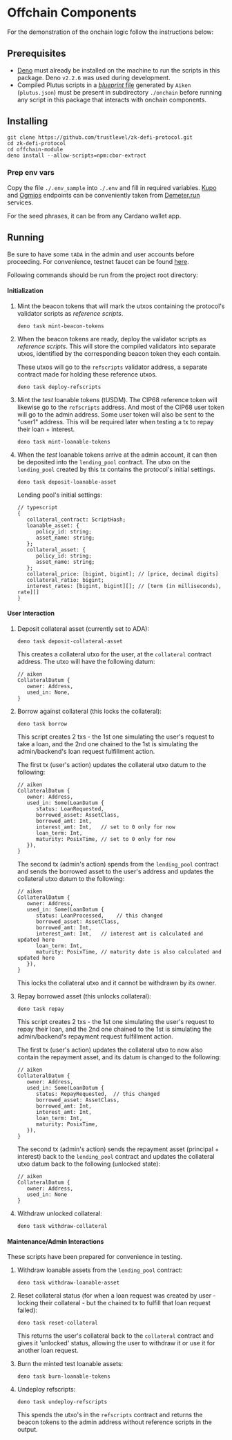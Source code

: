 # Offchain Components

For the demonstration of the onchain logic follow the instructions below:

## Prerequisites

- [Deno](https://docs.deno.com/runtime/getting_started/installation/) must already be installed on the machine to run the
  scripts in this package. Deno `v2.2.6` was used during development.
- Compiled Plutus scripts in a [_blueprint_ file](./onchain/plutus.json) generated by `Aiken` (`plutus.json`) must be present in
  subdirectory `./onchain` before running any script in this package that interacts with onchain components.

## Installing

```
git clone https://github.com/trustlevel/zk-defi-protocol.git 
cd zk-defi-protocol
cd offchain-module
deno install --allow-scripts=npm:cbor-extract
```

### Prep env vars

Copy the file `./.env_sample` into `./.env` and fill in required variables. 
[Kupo](https://cardanosolutions.github.io/kupo/) and
[Ogmios](https://ogmios.dev/) endpoints can be conveniently taken from 
[Demeter.run](https://demeter.run/) services.

For the seed phrases, it can be from any Cardano wallet app.

## Running

Be sure to have some `tADA` in the admin and user accounts before proceeding. For convenience, testnet faucet can be found
[here](https://docs.cardano.org/cardano-testnets/tools/faucet).

Following commands should be run from the project root directory:

#### Initialization

1. Mint the beacon tokens that will mark the utxos containing the protocol's validator scripts as _reference scripts_.
   ```shell
   deno task mint-beacon-tokens
   ```

1. When the beacon tokens are ready, deploy the validator scripts as _reference scripts_. This will store the compiled
   validators into separate utxos, identified by the corresponding beacon token they each contain.

   These utxos will go to the `refscripts` validator address, a separate contract made for holding these reference utxos.

   ```
   deno task deploy-refscripts
   ```

1. Mint the _test_ loanable tokens (tUSDM). The CIP68 reference token will likewise go to the `refscripts` address. And most of
   the CIP68 user token will go to the admin address. Some user token will also be sent to the "user1" address. This will be
   required later when testing a tx to repay their loan + interest.
   ```
   deno task mint-loanable-tokens
   ```

1. When the _test_ loanable tokens arrive at the admin account, it can then be deposited into the `lending_pool` contract. The
   utxo on the `lending_pool` created by this tx contains the protocol's initial settings.
   ```
   deno task deposit-loanable-asset
   ```

   Lending pool's initial settings:
   ```
   // typescript
   {
      collateral_contract: ScriptHash;
      loanable_asset: {
         policy_id: string;
         asset_name: string;
      };
      collateral_asset: {
         policy_id: string;
         asset_name: string;
      };
      collateral_price: [bigint, bigint]; // [price, decimal digits]
      collateral_ratio: bigint;
      interest_rates: [bigint, bigint][]; // [term (in milliseconds), rate][]
   }
   ```

#### User Interaction

1. Deposit collateral asset (currently set to ADA):
   ```
   deno task deposit-collateral-asset
   ```

   This creates a collateral utxo for the user, at the `collateral` contract address. The utxo will have the following datum:

   ```aiken
   // aiken
   CollateralDatum {
      owner: Address,
      used_in: None,
   }
   ```

1. Borrow against collateral (this locks the collateral):
   ```
   deno task borrow
   ```

   This script creates 2 txs - the 1st one simulating the user's request to take a loan, and the 2nd one chained to the 1st is
   simulating the admin/backend's loan request fulfillment action.

   The first tx (user's action) updates the collateral utxo datum to the following:
   ```aiken
   // aiken
   CollateralDatum {
      owner: Address,
      used_in: Some(LoanDatum {
         status: LoanRequested,
         borrowed_asset: AssetClass,
         borrowed_amt: Int,
         interest_amt: Int,   // set to 0 only for now
         loan_term: Int,
         maturity: PosixTime, // set to 0 only for now
      }),
   }
   ```

   The second tx (admin's action) spends from the `lending_pool` contract and sends the borrowed asset to the user's address and
   updates the collateral utxo datum to the following:
   ```aiken
   // aiken
   CollateralDatum {
      owner: Address,
      used_in: Some(LoanDatum {
         status: LoanProcessed,    // this changed
         borrowed_asset: AssetClass,
         borrowed_amt: Int,
         interest_amt: Int,   // interest amt is calculated and updated here
         loan_term: Int,
         maturity: PosixTime, // maturity date is also calculated and updated here
      }),
   }
   ```

   This locks the collateral utxo and it cannot be withdrawn by its owner.

1. Repay borrowed asset (this unlocks collateral):
   ```
   deno task repay
   ```
   This script creates 2 txs - the 1st one simulating the user's request to repay their loan, and the 2nd one chained to the 1st
   is simulating the admin/backend's repayment request fulfillment action.

   The first tx (user's action) updates the collateral utxo to now also contain the repayment asset, and its datum is changed to
   the following:
   ```aiken
   // aiken
   CollateralDatum {
      owner: Address,
      used_in: Some(LoanDatum {
         status: RepayRequested,  // this changed
         borrowed_asset: AssetClass,
         borrowed_amt: Int,
         interest_amt: Int,   
         loan_term: Int,
         maturity: PosixTime, 
      }),
   }
   ```

   The second tx (admin's action) sends the repayment asset (principal + interest) back to the `lending_pool` contract and
   updates the collateral utxo datum back to the following (unlocked state):

   ```aiken
   // aiken
   CollateralDatum {
      owner: Address,
      used_in: None
   }
   ```

1. Withdraw unlocked collateral:
   ```
   deno task withdraw-collateral
   ```

#### Maintenance/Admin Interactions

These scripts have been prepared for convenience in testing.

1. Withdraw loanable assets from the `lending_pool` contract:
   ```
   deno task withdraw-loanable-asset
   ```

1. Reset collateral status (for when a loan request was created by user - locking their collateral - but the chained tx to fulfill that loan request failed):
   ```
   deno task reset-collateral
   ```
   This returns the user's collateral back to the `collateral` contract and gives it 'unlocked' status, allowing the user to withdraw it or use it for another loan request.

1. Burn the minted test loanable assets:
   ```
   deno task burn-loanable-tokens
   ```

1. Undeploy refscripts:
   ```
   deno task undeploy-refscripts
   ```
   This spends the utxo's in the `refscripts` contract and returns the beacon tokens to the admin address without reference
   scripts in the output.
